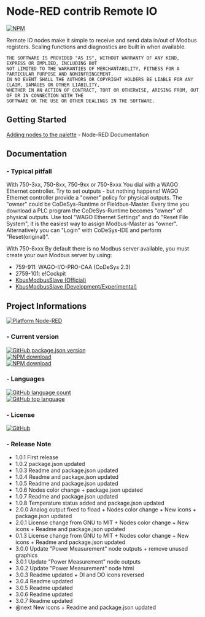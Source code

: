 # Node-RED contrib Remote IO

[![NPM](https://nodei.co/npm/node-red-contrib-remote-io.png)](https://nodei.co/npm/node-red-contrib-remote-io/)

Remote IO nodes make it simple to receive and send data in/out of Modbus registers.
Scaling functions and diagnostics are built in when available.

```
THE SOFTWARE IS PROVIDED "AS IS", WITHOUT WARRANTY OF ANY KIND, EXPRESS OR IMPLIED, INCLUDING BUT 
NOT LIMITED TO THE WARRANTIES OF MERCHANTABILITY, FITNESS FOR A PARTICULAR PURPOSE AND NONINFRINGEMENT. 
IN NO EVENT SHALL THE AUTHORS OR COPYRIGHT HOLDERS BE LIABLE FOR ANY CLAIM, DAMAGES OR OTHER LIABILITY, 
WHETHER IN AN ACTION OF CONTRACT, TORT OR OTHERWISE, ARISING FROM, OUT OF OR IN CONNECTION WITH THE 
SOFTWARE OR THE USE OR OTHER DEALINGS IN THE SOFTWARE.
```
## Getting Started
[Adding nodes to the palette](https://nodered.org/docs/user-guide/runtime/adding-nodes) - Node-RED Documentation

## Documentation
### - Typical pitfall
With 750-3xx, 750-8xx, 750-9xx or 750-8xxx
You dial with a WAGO Ethernet controller.
Try to set outputs - but nothing happens!
WAGO Ethernet controller provide a "owner" policy for physical outputs.
The "owner" could be CoDeSys-Runtime or Fieldbus-Master.
Every time you download a PLC program the CoDeSys-Runtime becomes "owner" of physical outputs.
Use tool "WAGO Ethernet Settings" and do "Reset File System",
it is the easiest way to assign Modbus-Master as "owner".
Alternatively you can "Login" with CoDeSys-IDE and perform "Reset(original)".

With 750-8xxx
By default there is no Modbus server available, you must create your own Modbus server by using:
*   759-911: WAGO-I/O-PRO-CAA (CoDeSys 2.3)
*   2759-101: e!Cockpit
*   [KbusModbusSlave (Official)](https://github.com/WAGO/pfc-howtos/tree/master/HowTo_AddKbusModbusSlave)
*   [KbusModbusSlave (Development/Experimental)](https://github.com/Ekristoffe/HowTo_AddKbusModbusSlave)

## Project Informations
[![Platform Node-RED](https://img.shields.io/badge/Platform-Node--RED-red)](https://nodered.org/)

### - Current version
[![GitHub package.json version](https://img.shields.io/github/package-json/v/ekristoffe/node-red-contrib-remote-io)](https://www.npmjs.com/package/node-red-contrib-remote-io)  
[![NPM download](https://img.shields.io/npm/dm/node-red-contrib-remote-io.svg)](https://npm-stat.com/?package=node-red-contrib-remote-io)  
[![NPM download](https://img.shields.io/npm/dw/node-red-contrib-remote-io.svg)](https://npm-stat.com/?package=node-red-contrib-remote-io)

### - Languages
[![GitHub language count](https://img.shields.io/github/languages/count/ekristoffe/node-red-contrib-remote-io)](README.md)  
[![GitHub top language](https://img.shields.io/github/languages/top/ekristoffe/node-red-contrib-remote-io)](README.md)

### - License
[![GitHub](https://img.shields.io/github/license/ekristoffe/node-red-contrib-remote-io)](https://github.com/ekristoffe/node-red-contrib-remote-io/blob/master/LICENSE) 

### - Release Note
*   1.0.1 First release  
*   1.0.2 package.json updated  
*   1.0.3 Readme and package.json updated  
*   1.0.4 Readme and package.json updated  
*   1.0.5 Readme and package.json updated  
*   1.0.6 Nodes color change + package.json updated  
*   1.0.7 Readme and package.json updated  
*   1.0.8 Temperature status added and package.json updated  
*   2.0.0 Analog output fixed to fload + Nodes color change + New icons + package.json updated  
*   2.0.1 License change from GNU to MIT + Nodes color change + New icons + Readme and package.json updated  
*   0.1.3 License change from GNU to MIT + Nodes color change + New icons + Readme and package.json updated  
*   3.0.0 Update "Power Measurement" node outputs + remove unused graphics  
*   3.0.1 Update "Power Measurement" node outputs  
*   3.0.2 Update "Power Measurement" node html  
*   3.0.3 Readme updated + DI and DO icons reversed  
*   3.0.4 Readme updated  
*   3.0.5 Readme updated  
*   3.0.6 Readme updated  
*   3.0.7 Readme updated  
*   @next New icons + Readme and package.json updated
